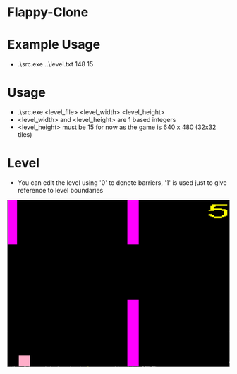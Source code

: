 # Flappy-Clone

# Example Usage
  - .\src.exe ..\level.txt 148 15

# Usage
  - .\src.exe <level_file> <level_width> <level_height>
  - <level_width> and <level_height> are 1 based integers
  - <level_height> must be 15 for now as the game is 640 x 480 (32x32 tiles)

# Level
  - You can edit the level using '0' to denote barriers, '1' is used just to give reference to level boundaries

![image](https://github.com/d-robbins/flappy-clone/blob/main/res/preview.PNG)

